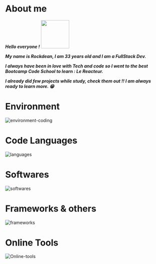 # About me 

<h5 >Hello everyone ! <img src="https://res.cloudinary.com/dlfp2xvis/image/upload/v1667128043/my-content/rsz_1image_aznbyo.png" width="90"/>

>

My name is Rockdean, I am 33 years old and I am a **FullStack Dev**.

I always have been in love with Tech and code so I went to the best Bootcamp Code School to learn : **Le Reacteur**.

I already did few projects while study, check them out !! I am always ready to learn more. 😁

# Environment

<img src="https://res.cloudinary.com/dlfp2xvis/image/upload/v1669064294/github/deanV3_hyjeii.png" alt="environment-coding" />

# Code Languages

<img src="https://res.cloudinary.com/dlfp2xvis/image/upload/v1669064293/github/deanV1_x39fel.png" alt="languages" />

# Softwares

<img src="https://res.cloudinary.com/dlfp2xvis/image/upload/v1669064294/github/deanV4_agjzrp.png" alt="softwares" />

# Frameworks & others

<img src="https://res.cloudinary.com/dlfp2xvis/image/upload/v1669064294/github/deanV5_ujdfnm.png" alt="frameworks" />

# Online Tools

<img src="https://res.cloudinary.com/dlfp2xvis/image/upload/v1669064294/github/deanV2_riufrg.png" alt="Online-tools" /> 

